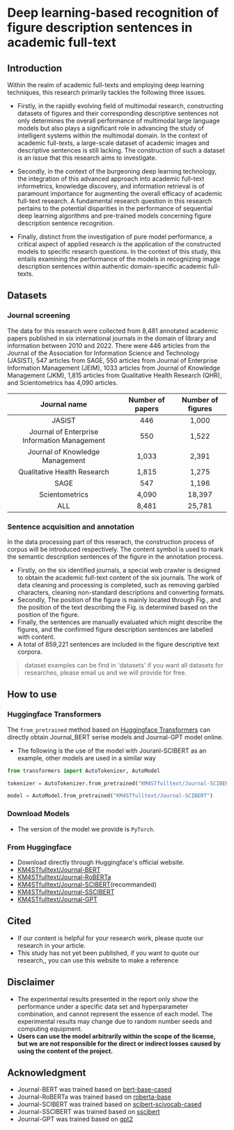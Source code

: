 #  Deep learning-based recognition of figure description sentences in academic full-text

## Introduction

Within the realm of academic full-texts and employing deep learning techniques, this research primarily tackles the following three issues. 
* Firstly, in the rapidly evolving field of multimodal research, constructing datasets of figures and their corresponding descriptive sentences not only determines the overall performance of multimodal large language models but also plays a significant role in advancing the study of intelligent systems within the multimodal domain. In the context of academic full-texts, a large-scale dataset of academic images and descriptive sentences is still lacking. The construction of such a dataset is an issue that this research aims to investigate. 

* Secondly, in the context of the burgeoning deep learning technology, the integration of this advanced approach into academic full-text informetrics, knowledge discovery, and information retrieval is of paramount importance for augmenting the overall efficacy of academic full-text research. A fundamental research question in this research pertains to the potential disparities in the performance of sequential deep learning algorithms and pre-trained models concerning figure description sentence recognition. 

* Finally, distinct from the investigation of pure model performance, a critical aspect of applied research is the application of the constructed models to specific research questions. In the context of this study, this entails examining the performance of the models in recognizing image description sentences within authentic domain-specific academic full-texts.

## Datasets

### Journal screening

The data for this research were collected from 8,481 annotated academic papers published in six international journals in the domain of library and information between 2010 and 2022. There were 446 articles from the Journal of the Association for Information Science and Technology (JASIST), 547 articles from SAGE, 550 articles from Journal of Enterprise Information Management (JEIM), 1033 articles from Journal of Knowledge Management (JKM), 1,815 articles from Qualitative Health Research (QHR), and Scientometrics has 4,090 articles. 

|Journal name|Number of papers|Number of figures|
|:--:|:--:|:--:|
|JASIST|446|1,000|
|Journal of Enterprise Information Management|550|1,522|
|Journal of Knowledge Management|1,033|2,391|
|Qualitative Health Research|1,815|1,275|
|SAGE|547|1,196|
|Scientometrics|4,090|18,397|
|ALL|8,481|25,781|

### Sentence acquisition and annotation

In the data processing part of this reserach, the construction process of corpus will be introduced respectively. The <FD>content</FD> symbol is used to mark the semantic description sentences of the figure in the annotation process. 

* Firstly, on the six identified journals, a special web crawler is designed to obtain the academic full-text content of the six journals. The work of data cleaning and processing is completed, such as removing garbled characters, cleaning non-standard descriptions and converting formats. 
* Secondly, The position of the figure is mainly located through Fig., and the position of the text describing the Fig. is determined based on the position of the figure. 
* Finally, the sentences are manually evaluated which might describe the figures, and the confirmed figure description sentences are labelled with <FD>content</FD>.
 * A total of 859,221 sentences are included in the figure descriptive text corpora.

> dataset examples can be find in 'datasets'
> if you want all datasets for researches, please email us and we will provide for free.

##  How to use

### Huggingface Transformers 

The `from_pretrained` method based on [Huggingface Transformers](https://github.com/huggingface/transformers) can directly obtain Journal_BERT serise models and Journal-GPT model online. 

* The following is the use of the model with Jouranl-SCIBERT as an example, other models are used in a similar way
```python
from transformers import AutoTokenizer, AutoModel

tokenizer = AutoTokenizer.from_pretrained("KM4STfulltext/Journal-SCIBERT")

model = AutoModel.from_pretrained("KM4STfulltext/Journal-SCIBERT")
```

### Download Models

- The version of the model we provide is `PyTorch`. 

### From Huggingface 

- Download directly through Huggingface's official website. 
- [KM4STfulltext/Journal-BERT](https://huggingface.co/KM4STfulltext/Journal-BERT)
- [KM4STfulltext/Journal-RoBERTa](https://huggingface.co/KM4STfulltext/Journal-Roberta)
- [KM4STfulltext/Journal-SCIBERT](https://huggingface.co/KM4STfulltext/Journal-SCIBERT)(recommanded)
- [KM4STfulltext/Journal-SSCIBERT](https://huggingface.co/KM4STfulltext/Journal-SSCIBERT)
- [KM4STfulltext/Journal-GPT](https://huggingface.co/KM4STfulltext/Journal-GPT)


## Cited

- If our content is helpful for your research work, please quote our research in your article. 
- This study has not yet been published, if you want to quote our research,, you can use this website to make a reference 

## Disclaimer

- The experimental results presented in the report only show the performance under a specific data set and hyperparameter combination, and cannot represent the essence of each model. The experimental results may change due to random number seeds and computing equipment. 
- **Users can use the model arbitrarily within the scope of the license, but we are not responsible for the direct or indirect losses caused by using the content of the project.** 


##  Acknowledgment

- Journal-BERT was trained based on [bert-base-cased]([google-research/bert](https://github.com/google-research/bert))
- Journal-RoBERTa was trained based on [roberta-base]([facebookresearch/fairseq]((https://github.com/facebookresearch/fairseq/tree/main/examples/roberta)))
- Journal-SCIBERT was trained based on [scibert-scivocab-cased]([allenai/scibert](https://github.com/allenai/scibert))
- Journal-SSCIBERT was trained based on [sscibert]([S-T-Full-Text-Knowledge-Mining/SSCI-BERT](https://github.com/S-T-Full-Text-Knowledge-Mining/SSCI-BERT))
- Journal-GPT was trained based on [gpt2]([openai/gpt-2](https://github.com/openai/gpt-2))
